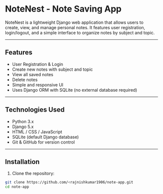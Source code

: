 # NoteNest - Note Saving App

NoteNest is a lightweight Django web application that allows users to create, view, and manage personal notes. It features user registration, login/logout, and a simple interface to organize notes by subject and topic.

---

## Features

- User Registration & Login
- Create new notes with subject and topic
- View all saved notes
- Delete notes
- Simple and responsive UI
- Uses Django ORM with SQLite (no external database required)

---

## Technologies Used

- Python 3.x
- Django 5.x
- HTML / CSS / JavaScript
- SQLite (default Django database)
- Git & GitHub for version control

---

## Installation

1. Clone the repository:

```bash
git clone https://github.com/<rajnishkumar1906/note-app.git
cd note-app
